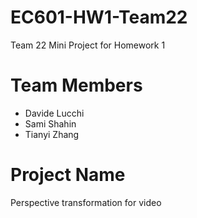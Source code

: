 # EC601-HW1-Team22
Team 22 Mini Project for Homework 1

# Team Members
- Davide Lucchi
- Sami Shahin
- Tianyi Zhang

# Project Name
Perspective transformation for video
